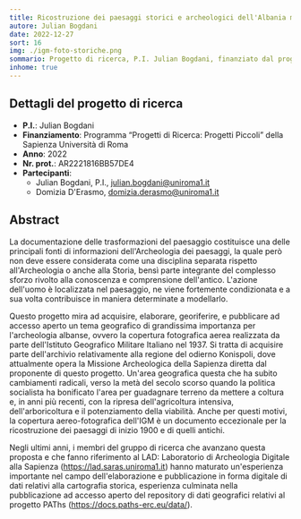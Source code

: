 ```yaml
---
title: Ricostruzione dei paesaggi storici e archeologici dell'Albania meridionale attraverso l'utilizzo di fotografie aeree storiche della Seconda Guerra Mondiale
autore: Julian Bogdani
date: 2022-12-27
sort: 16
img: ./igm-foto-storiche.png
sommario: Progetto di ricerca, P.I. Julian Bogdani, finanziato dal programma “Progetti di Ricerca - Progetti Piccoli” della Sapienza Università di Roma, anno 2022, prot. RP12218161C7325E
inhome: true
---
```



## Dettagli del progetto di ricerca

- **P.I.**: Julian Bogdani
- **Finanziamento**: Programma “Progetti di Ricerca: Progetti Piccoli” della Sapienza Università di Roma
- **Anno**: 2022
- **Nr. prot.**: AR2221816BB57DE4
- **Partecipanti**:
  - Julian Bogdani, P.I., [julian.bogdani@uniroma1.it](mailto:julian.bogdani@uniroma1.it)
  - Domizia D'Erasmo, [domizia.derasmo@uniroma1.it](mailto:domizia.derasmo@uniroma1.it)

## Abstract

La documentazione delle trasformazioni del paesaggio costituisce una delle principali fonti di informazioni dell'Archeologia dei paesaggi, la quale però non deve essere considerata come una disciplina separata rispetto all'Archeologia o anche alla Storia, bensì parte integrante del complesso sforzo rivolto alla conoscenza e comprensione dell'antico. L'azione dell'uomo è localizzata nel paesaggio, ne viene fortemente condizionata e a sua volta contribuisce in maniera determinate a modellarlo.

Questo progetto mira ad acquisire, elaborare, georiferire, e pubblicare ad accesso aperto un tema geografico di grandissima importanza per l'archeologia albanse, ovvero la copertura fotografica aerea realizzata da parte dell'Istituto Geografico Militare Italiano nel 1937. Si tratta di acquisire parte dell'archivio relativamente alla regione del odierno Konispoli, dove attualmente opera la Missione Archeologica della Sapienza diretta dal proponente di questo progetto. Un'area geografica questa che ha subito cambiamenti radicali, verso la metà del secolo scorso quando la politica socialista ha bonificato l'area per guadagnare terreno da mettere a coltura e, in anni più recenti, con la ripresa dell'agricoltura intensiva, dell'arboricoltura e il potenziamento della viabilità. Anche per questi motivi, la copertura aereo-fotografica dell'IGM è un documento eccezionale per la ricostruzione dei paesaggi di inizio 1900 e di quelli antichi.

Negli ultimi anni, i membri del gruppo di ricerca che avanzano questa proposta e che fanno riferimento al LAD: Laboratorio di Archeologia Digitale alla Sapienza (https://lad.saras.uniroma1.it) hanno maturato un'esperienza importante nel campo dell'elaborazione e pubblicazione in forma digitale di dati relativi alla cartografia storica, esperienza culminata nella pubblicazione ad accesso aperto del repository di dati geografici relativi al progetto PAThs (https://docs.paths-erc.eu/data/).